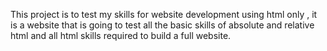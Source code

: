 This project is to test my skills for website development using html only , it is a website that is going to test all the basic skills of absolute and relative html and all html skills required to build a full website.